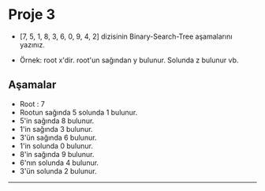 # Proje 3 #
- [7, 5, 1, 8, 3, 6, 0, 9, 4, 2] dizisinin Binary-Search-Tree aşamalarını yazınız.

- Örnek: root x'dir. root'un sağından y bulunur. Solunda z bulunur vb.

## Aşamalar ##
- Root : 7
- Rootun sağında 5 solunda 1 bulunur.
- 5'in sağında 8 bulunur.
- 1'in sağında 3 bulunur.
- 3'ün sağında 6 bulunur.
- 1'in solunda 0 bulunur.
- 8'in sağında 9 bulunur.
- 6'nın solunda 4 bulunur.
- 3'ün solunda 2 bulunur.

-----------------------


